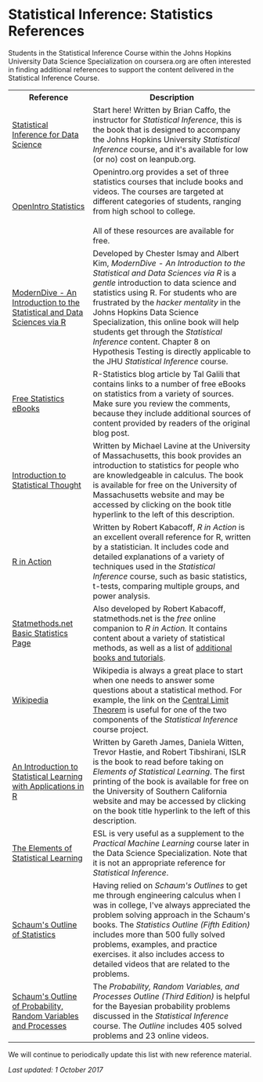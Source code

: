 # Statistical Inference: Statistics References

Students in the Statistical Inference Course within the Johns Hopkins University Data Science Specialization on coursera.org are often interested in finding additional references to support the content delivered in the Statistical Inference Course.

<table>
<tr><th>Reference</th><th>Description</th></tr>

<tr><td><a href="https://leanpub.com/LittleInferenceBook"> Statistical Inference for Data Science </a></td><td>Start here! Written by Brian Caffo, the instructor for <em>Statistical Inference</em>, this is the book that is designed to accompany the Johns Hopkins University <em>Statistical Inference</em> course, and it's available for low (or no) cost on leanpub.org. </td></tr>

<tr><td><a href="https://openintro.org/stat"> OpenIntro Statistics </a></td><td>Openintro.org provides a set of three statistics courses that include books and videos. The courses are targeted at different categories of students, ranging from high school to college. <br><br> All of these resources are available for free. </td></tr>

<tr><td><a href="http://bit.ly/2xTQEP1">ModernDive - An Introduction to the Statistical and Data Sciences via R</a></td><td> Developed by Chester Ismay and Albert Kim, <em>ModernDive - An Introduction to the Statistical and Data Sciences via R</em> is a <em>gentle</em> introduction to data science and statistics using R. For students who are frustrated by the <em>hacker mentality</em> in the Johns Hopkins Data Science Specialization, this online book will help students get through the <em>Statistical Inference</em> content. Chapter 8 on Hypothesis Testing is directly applicable to the JHU <em>Statistical Inference</em> course. 
</td></tr> 

<tr><td><a href="http://bit.ly/2jQ3uYx"> Free Statistics eBooks </a></td><td>R-Statistics blog article by Tal Galili that contains links to a number of free eBooks on statistics from a variety of sources. Make sure you review the comments, because they include additional sources of content provided by readers of the original blog post.</td></tr>

<tr><td><a href="http://people.math.umass.edu/~lavine/Book/book.pdf"> Introduction to Statistical Thought</a></td><td> Written by <a href"http://people.math.umass.edu/~lavine/"> Michael Lavine</a> at the University of Massachusetts, this book provides an introduction to statistics for people who are knowledgeable in calculus. The book is available for free on the University of Massachusetts website and may be accessed by clicking on the book title hyperlink to the left of this description. </td></tr>

<tr><td> <a href="https://www.manning.com/books/r-in-action-second-edition"> R in Action</a></td><td>Written by Robert Kabacoff, <em>R in Action</em> is an excellent overall reference for R, written by a statistician. It includes code and detailed explanations of a variety of techniques used in the <em>Statistical Inference</em> course, such as basic statistics, t-tests, comparing multiple groups, and power analysis.</td></tr>
<tr><td><a href="http://statmethods.net/stats/index.html"> Statmethods.net Basic Statistics Page</a> </td><td>Also developed by Robert Kabacoff, statmethods.net is the <em>free</em> online companion to <em>R in Action.</em> It contains content about a variety of statistical methods, as well as a list of <a href="http://statmethods.net/about/books.html"> additional books and tutorials</a>.</td></tr>
<tr><td><a href="http://wikipedia.org"> Wikipedia</a></td><td>Wikipedia is always a great place to start when one needs to answer some questions about a statistical method. For example, the link on the <a href="https://en.wikipedia.org/wiki/Central_limit_theorem"> Central Limit Theorem</a> is useful for one of the two components of the <em>Statistical Inference</em> course project.</td></tr>

<tr><td><a href="http://www-bcf.usc.edu/~gareth/ISL/ISLR%20First%20Printing.pdf">An Introduction to Statistical Learning with Applications in R</a></td><td> Written by Gareth James, Daniela Witten, Trevor Hastie, and Robert Tibshirani, ISLR is the book to read before taking on <em>Elements of Statistical Learning</em>. The first printing of the book is available for free on the University of Southern California website and may be accessed by clicking on the book title hyperlink to the left of this description. </td></tr>

<tr><td><a href="http://statweb.stanford.edu/~tibs/ElemStatLearn/"> The Elements of Statistical Learning</a></td><td>ESL is very useful as a supplement to the <em>Practical Machine Learning</em> course later in the Data Science Specialization. Note that it is not an appropriate reference for <em>Statistical Inference</em>.</td></tr>
<tr><td><a href="http://www.amazon.com/Schaums-Outline-Statistics-5th-Outlines/dp/0071822526/ref=pd_sim_14_1?ie=UTF8&dpID=51OueXR42uL&dpSrc=sims&preST=_AC_UL320_SR238%2C320_&refRID=11YKF2R7S40J9RPMM4WP">Schaum's Outline of Statistics</a> </td><td>Having relied on <em>Schaum's Outlines</em> to get me through engineering calculus when I was in college, I've always appreciated the problem solving approach in the Schaum's books. The <em>Statistics Outline (Fifth Edition)</em> includes more than 500 fully solved problems, examples, and practice exercises. it also includes access to detailed videos that are related to the problems.</td><tr>
<tr><td><a href="http://www.amazon.com/Schaums-Probability-Variables-Processes-Outlines/dp/0071822984/ref=sr_1_2?ie=UTF8&qid=1463269680&sr=8-2&keywords=schaum%27s+outline+probability">Schaum's Outline of Probability, Random Variables and Processes</a> </td><td> The <em>Probability, Random Variables, and Processes Outline (Third Edition)</em> is helpful for the Bayesian probability problems discussed in the <em>Statistical Inference</em> course. The <em>Outline</em> includes 405 solved problems and 23 online videos.</td><tr>
</table>

We will continue to periodically update this list with new reference material.

*Last updated: 1 October 2017*
